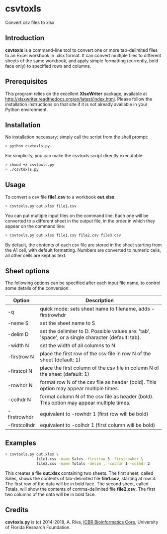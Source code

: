 # csvtoxls
Convert csv files to xlsx

## Introduction
**csvtoxls** is a command-line tool to convert one or more tab-delimited files to
an Excel workbook in .xlsx format. It can convert multiple files to different sheets
of the same workbook, and apply simple formatting (currently, bold face only) to 
specified rows and columns.

## Prerequisites
This program relies on the excellent **XlsxWriter** package, available at 
http://xlsxwriter.readthedocs.org/en/latest/index.html. Please follow the 
installation instructions on that site if it is not already available in your
Python environment.

## Installation
No installation necessary; simply call the script from the shell prompt:

```bash
> python csvtoxls.py
```

For simplicity, you can make the csvtoxls script directly executable:

```bash
> chmod +x csvtoxls.py
> ./csvtoxls.py
```

## Usage
To convert a csv file **file1.csv** to a workbook **out.xlsx**:

```bash
> csvtoxls.py out.xlsx file1.csv
```

You can put multiple input files on the command line. Each one will be 
converted to a different sheet in the output file, in the order in which
they appear on the command line:

```bash
> csvtoxls.py out.xlsx file1.csv file2.csv file3.csv
```

By default, the contents of each csv file are stored in the sheet starting
from the A1 cell, with default formatting. Numbers are converted to numeric 
cells, all other cells are kept as text.

## Sheet options

The following options can be specified after each input file name, to control
some details of the conversion:

Option       | Description
-------------|------------
-q           | quick mode: sets sheet name to filename, adds -firstrowhdr
-name S      | set the sheet name to S
-delim D     | set the delimiter to D. Possible values are: 'tab', 'space', or a single character (default: tab).
-width N     | set the width of all columns to N
-firstrow N  | place the first row of the csv file in row N of the sheet (default: 1)
-firstcol N  | place the first column of the csv file in column N of the sheet (default: 1)
-rowhdr N    | format row N of the csv file as header (bold). This option may appear multiple times.
-colhdr N    | format column N of the csv file as header (bold). This option may appear multiple times.
-firstrowhdr | equivalent to -rowhdr 1 (first row will be bold)
-firstcolhdr | equivalent to -colhdr 1 (first column will be bold)

## Examples

```bash
> csvtoxls.py out.xlsx \
              file1.csv -name Sales -firstrow 3 -firstrowhdr \
              file2.csv -name Totals -delim , -colhdr 1 -colhdr 2
```

This creates a file **out.xlsx** containing two sheets. The first sheet, called Sales, shows the contents of 
tab-delimited file **file1.csv**, starting at row 3. The first row of the data will be in bold face. The 
second sheet, called Totals, will show the contents of comma-delimited file **file2.csv**. The first two columns of the data will be in bold face.

## Credits
**csvtoxls.py** is (c) 2014-2018, A. Riva, <A href='http://biotech.ufl.edu/'>ICBR Bioinformatics Core</A>, University of Florida Research Foundation.
